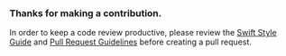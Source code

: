 ### Thanks for making a contribution.

In order to keep a code review productive, please review the [Swift Style Guide](wiki/Swift-Style-Guide) and [Pull Request Guidelines](wiki/Pull-Request-Guidelines) before creating a pull request.
